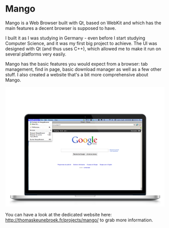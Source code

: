 Mango
=====

Mango is a Web Browser built with Qt, based on WebKit and which has the main features a decent browser is supposed to have.

I built it as I was studying in Germany - even before I start studying Computer Science, and it was my first big project to achieve. The UI was designed with Qt (and thus uses C++), which allowed me to make it run on several platforms very easily.

Mango has the basic features you would expect from a browser: tab management, find in page, basic download manager as well as a few other stuff. I also created a website that's a bit more comprehensive about Mango.

![Mango](static/mango_screenshot.png)

You can have a look at the dedicated website here: http://thomaskeunebroek.fr/projects/mango/ to grab more information.
